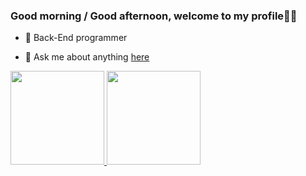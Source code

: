 ### Good morning / Good afternoon, welcome to my profile👋👋

- 💼  Back-End programmer 
  
- 💬  Ask me about anything [here](https://github.com/jp-vrr/jp-vrr/issues)

<div>
  <a href="https://github.com/jp-vrr">
  <img height="150em" src="https://github-readme-stats.vercel.app/api?username=jp-vrr&show_icons=true&theme=dark&include_all_commits=true&count_private=true"/>
  <img height="150em" src="https://github-readme-stats.vercel.app/api/top-langs/?username=jp-vrr&layout=compact&langs_count=7&theme=dark"/>
</div>
  
  
